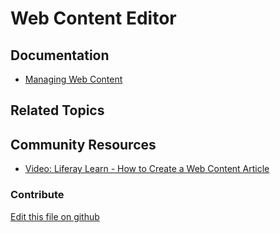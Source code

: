 # Web Content Editor

## Documentation

* [Managing Web Content](https://portal.liferay.dev/docs/7-2/user/-/knowledge_base/u/managing-web-content)

## Related Topics

## Community Resources

* [Video: Liferay Learn - How to Create a Web Content Article](https://www.youtube.com/watch?v=lD-hzC0O3p4)

### Contribute

[Edit this file on github](https://github.com/olafk/controlpanel-documentation-docs/blob/master/md/72en/com_liferay_journal_web_portlet_JournalPortlet/edit_article.jsp.md)
